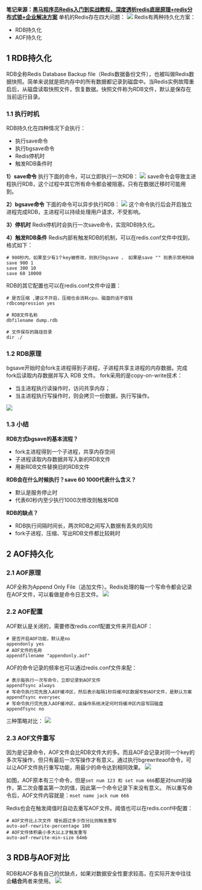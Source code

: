 **笔记来源：**[**黑马程序员Redis入门到实战教程，深度透析redis底层原理+redis分布式锁+企业解决方案**](https://www.bilibili.com/video/BV1cr4y1671t/?spm_id_from=333.337.search-card.all.click&vd_source=e8046ccbdc793e09a75eb61fe8e84a30)
单机的Redis存在四大问题：
![](https://cdn.nlark.com/yuque/0/2022/png/22334924/1664532308215-177308fc-c6d9-4564-bdd9-fceda380b08b.png#averageHue=%23f1e4e4&clientId=u64bd80a6-af81-4&errorMessage=unknown%20error&height=361&id=g0OM1&originHeight=480&originWidth=1154&originalType=binary&ratio=1&rotation=0&showTitle=false&status=error&style=none&taskId=u4a43e91e-128e-47cb-9b9a-d1b292fd8f5&title=&width=868)
Redis有两种持久化方案：

- RDB持久化
- AOF持久化
## 1 RDB持久化
RDB全称Redis Database Backup file（Redis数据备份文件），也被叫做Redis数据快照。简单来说就是把内存中的所有数据都记录到磁盘中。当Redis实例故障重启后，从磁盘读取快照文件，恢复数据。快照文件称为RDB文件，默认是保存在当前运行目录。
### 1.1 执行时机
RDB持久化在四种情况下会执行：

- 执行save命令
- 执行bgsave命令
- Redis停机时
- 触发RDB条件时

**1）save命令**
执行下面的命令，可以立即执行一次RDB：
![](https://cdn.nlark.com/yuque/0/2022/png/22334924/1664532308202-3ee51825-22a2-4812-ba2e-a3f1705e24c4.png#averageHue=%23042d49&clientId=u64bd80a6-af81-4&errorMessage=unknown%20error&height=105&id=xX9R9&originHeight=193&originWidth=1108&originalType=binary&ratio=1&rotation=0&showTitle=false&status=error&style=none&taskId=u9652382a-beab-4d79-a513-814f491ff87&title=&width=601)
save命令会导致主进程执行RDB，这个过程中其它所有命令都会被阻塞。只有在数据迁移时可能用到。

**2）bgsave命令**
下面的命令可以异步执行RDB：
![](https://cdn.nlark.com/yuque/0/2022/png/22334924/1664532308120-09d52bc6-d8d5-4c4c-ac7a-ec33a94386ea.png#averageHue=%23042d48&clientId=u64bd80a6-af81-4&errorMessage=unknown%20error&height=62&id=Gynzu&originHeight=112&originWidth=1157&originalType=binary&ratio=1&rotation=0&showTitle=false&status=error&style=none&taskId=u830c8df7-dcde-416c-9f21-975e2d92bfb&title=&width=642)
这个命令执行后会开启独立进程完成RDB，主进程可以持续处理用户请求，不受影响。

**3）停机时**
Redis停机时会执行一次save命令，实现RDB持久化。

**4）触发RDB条件**
Redis内部有触发RDB的机制，可以在redis.conf文件中找到，格式如下：
```properties
# 900秒内，如果至少有1个key被修改，则执行bgsave ， 如果是save "" 则表示禁用RDB
save 900 1  
save 300 10  
save 60 10000
```

RDB的其它配置也可以在redis.conf文件中设置：
```properties
# 是否压缩 ,建议不开启，压缩也会消耗cpu，磁盘的话不值钱
rdbcompression yes

# RDB文件名称
dbfilename dump.rdb  

# 文件保存的路径目录
dir ./
```
### 1.2 RDB原理
bgsave开始时会fork主进程得到子进程，子进程共享主进程的内存数据。完成fork后读取内存数据并写入 RDB 文件。
fork采用的是copy-on-write技术：

- 当主进程执行读操作时，访问共享内存；
- 当主进程执行写操作时，则会拷贝一份数据，执行写操作。

![](https://cdn.nlark.com/yuque/0/2022/png/22334924/1664532308041-ca74187f-3527-48a3-8f04-81ccb705b4ad.png#averageHue=%23f7efef&clientId=u64bd80a6-af81-4&errorMessage=unknown%20error&height=424&id=jgANO&originHeight=547&originWidth=1514&originalType=binary&ratio=1&rotation=0&showTitle=false&status=error&style=none&taskId=u26829932-da23-4e97-bf57-6f82c8fe276&title=&width=1174)
### 1.3 小结
**RDB方式bgsave的基本流程？**

- fork主进程得到一个子进程，共享内存空间
- 子进程读取内存数据并写入新的RDB文件
- 用新RDB文件替换旧的RDB文件

**RDB会在什么时候执行？save 60 1000代表什么含义？**

- 默认是服务停止时
- 代表60秒内至少执行1000次修改则触发RDB

**RDB的缺点？**

- RDB执行间隔时间长，两次RDB之间写入数据有丢失的风险
- fork子进程、压缩、写出RDB文件都比较耗时

## 2 AOF持久化
### 2.1 AOF原理
AOF全称为Append Only File（追加文件）。Redis处理的每一个写命令都会记录在AOF文件，可以看做是命令日志文件。
![](https://cdn.nlark.com/yuque/0/2022/png/22334924/1664532308003-6da78dbf-19d2-46c2-9157-c8b9fa66ae0a.png#averageHue=%23f5e7e6&clientId=u64bd80a6-af81-4&errorMessage=unknown%20error&id=RL4Jk&originHeight=444&originWidth=918&originalType=binary&ratio=1&rotation=0&showTitle=false&status=error&style=none&taskId=u2caf18e1-a097-43eb-982a-8d5a30ef37d&title=)
### 2.2 AOF配置
AOF默认是关闭的，需要修改redis.conf配置文件来开启AOF：
```properties
# 是否开启AOF功能，默认是no
appendonly yes
# AOF文件的名称
appendfilename "appendonly.aof"
```

AOF的命令记录的频率也可以通过redis.conf文件来配：
```properties
# 表示每执行一次写命令，立即记录到AOF文件
appendfsync always 
# 写命令执行完先放入AOF缓冲区，然后表示每隔1秒将缓冲区数据写到AOF文件，是默认方案
appendfsync everysec 
# 写命令执行完先放入AOF缓冲区，由操作系统决定何时将缓冲区内容写回磁盘
appendfsync no
```

三种策略对比：
![](https://cdn.nlark.com/yuque/0/2022/png/22334924/1664532308847-7b6922df-7098-478e-b629-33b812cb9088.png#averageHue=%23c3a7a6&clientId=u64bd80a6-af81-4&errorMessage=unknown%20error&id=rsM81&originHeight=168&originWidth=1008&originalType=binary&ratio=1&rotation=0&showTitle=false&status=error&style=none&taskId=u2e9e8d0d-0a65-4ad8-8bf0-068dcbf2101&title=)

### 2.3 AOF文件重写
因为是记录命令，AOF文件会比RDB文件大的多。而且AOF会记录对同一个key的多次写操作，但只有最后一次写操作才有意义。通过执行bgrewriteaof命令，可以让AOF文件执行重写功能，用最少的命令达到相同效果。
![](https://cdn.nlark.com/yuque/0/2022/png/22334924/1664532309146-7ab40268-2717-43b5-aecd-e07b7e04845f.png#averageHue=%23f9f8f8&clientId=u64bd80a6-af81-4&errorMessage=unknown%20error&id=VGdhp&originHeight=134&originWidth=970&originalType=binary&ratio=1&rotation=0&showTitle=false&status=error&style=none&taskId=u95a461d4-d669-4f04-8bff-0677b2ac13f&title=)

如图，AOF原本有三个命令，但是`set num 123 和 set num 666`都是对num的操作，第二次会覆盖第一次的值，因此第一个命令记录下来没有意义。
所以重写命令后，AOF文件内容就是：`mset name jack num 666`

Redis也会在触发阈值时自动去重写AOF文件。阈值也可以在redis.conf中配置：
```properties
# AOF文件比上次文件 增长超过多少百分比则触发重写
auto-aof-rewrite-percentage 100
# AOF文件体积最小多大以上才触发重写 
auto-aof-rewrite-min-size 64mb
```

## 3 RDB与AOF对比
RDB和AOF各有自己的优缺点，如果对数据安全性要求较高，在实际开发中往往会**结合**两者来使用。
![](https://cdn.nlark.com/yuque/0/2022/png/22334924/1664532309055-8defb08d-d9f7-4ab0-a987-0c6cb3505eb8.png#averageHue=%23c9bbba&clientId=u64bd80a6-af81-4&errorMessage=unknown%20error&height=364&id=e89DG&originHeight=435&originWidth=1198&originalType=binary&ratio=1&rotation=0&showTitle=false&status=error&style=none&taskId=ufb95b67c-c420-4201-94ed-f65b4511d77&title=&width=1003)

